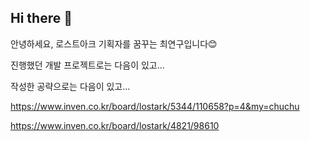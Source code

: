 ## Hi there 👋
안녕하세요, 로스트아크 기획자를 꿈꾸는 최연구입니다😊

진행했던 개발 프로젝트로는 다음이 있고...


작성한 공략으로는 다음이 있고...

https://www.inven.co.kr/board/lostark/5344/110658?p=4&my=chuchu

https://www.inven.co.kr/board/lostark/4821/98610



<!--
**Yeon-Goo/Yeon-Goo** is a ✨ _special_ ✨ repository because its `README.md` (this file) appears on your GitHub profile.

Here are some ideas to get you started:

- 🔭 I’m currently working on ...
- 🌱 I’m currently learning ...
- 👯 I’m looking to collaborate on ...
- 🤔 I’m looking for help with ...
- 💬 Ask me about ...
- 📫 How to reach me: ...
- 😄 Pronouns: ...
- ⚡ Fun fact: ...
-->
